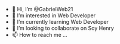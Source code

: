 - 👋 Hi, I’m @GabrielWeb21
- 👀 I’m interested in Web Developer
- 🌱 I’m currently learning Web Developer
- 💞️ I’m looking to collaborate on Soy Henry
- 📫 How to reach me ...

<!---
GabrielWeb21/GabrielWeb21 is a ✨ special ✨ repository because its `README.md` (this file) appears on your GitHub profile.
You can click the Preview link to take a look at your changes.
--->
